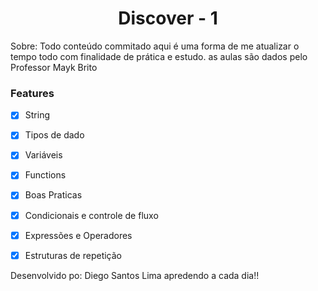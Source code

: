 
<h1 align="center"> 
Discover - 1
</h1>

 Sobre: Todo conteúdo commitado aqui é uma forma de me atualizar o tempo todo com finalidade de prática e estudo.
 as aulas são dados pelo Professor Mayk Brito
 
 
### Features
- [x] String
- [x] Tipos de dado
- [x] Variáveis
- [x] Functions
- [x] Boas Praticas
- [x] Condicionais e controle de fluxo
- [x] Expressões e Operadores
- [x] Estruturas de repetição


Desenvolvido po: Diego Santos Lima 
apredendo a cada dia!!





